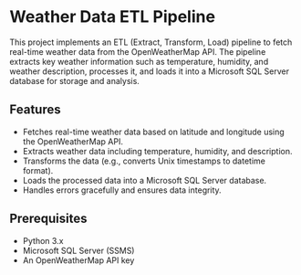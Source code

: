 # Weather Data ETL Pipeline

This project implements an ETL (Extract, Transform, Load) pipeline to fetch real-time weather data from the OpenWeatherMap API. The pipeline extracts key weather information such as temperature, humidity, and weather description, processes it, and loads it into a Microsoft SQL Server database for storage and analysis.

## Features
- Fetches real-time weather data based on latitude and longitude using the OpenWeatherMap API.
- Extracts weather data including temperature, humidity, and description.
- Transforms the data (e.g., converts Unix timestamps to datetime format).
- Loads the processed data into a Microsoft SQL Server database.
- Handles errors gracefully and ensures data integrity.

## Prerequisites
- Python 3.x
- Microsoft SQL Server (SSMS)
- An OpenWeatherMap API key 

